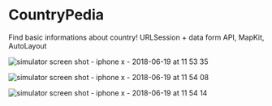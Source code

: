 # CountryPedia
Find basic informations about country! URLSession + data form API, MapKit, AutoLayout


![simulator screen shot - iphone x - 2018-06-19 at 11 53 35](https://user-images.githubusercontent.com/25548451/41590585-a0ad45fc-73b7-11e8-93ce-e857f4bdc652.png)





![simulator screen shot - iphone x - 2018-06-19 at 11 54 08](https://user-images.githubusercontent.com/25548451/41590586-a0d7c296-73b7-11e8-9917-11ccaf6519ff.png)





![simulator screen shot - iphone x - 2018-06-19 at 11 54 14](https://user-images.githubusercontent.com/25548451/41590587-a0fb2c18-73b7-11e8-9bfd-2b4ae23fcab7.png)
